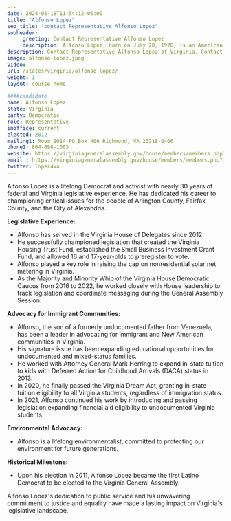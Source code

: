 ```yaml
---
date: 2024-06-18T11:54:12-05:00
title: "Alfonso Lopez"
seo_title: "contact Representative Alfonso Lopez"
subheader:
     greeting: Contact Representative Alfonso Lopez
     description: Alfonso Lopez, born on July 28, 1970, is an American politician affiliated with the Democratic Party. He serves as a member of the Virginia House of Delegates, representing District 3. Lopez assumed office on January 10, 2024.
description: Contact Representative Alfonso Lopez of Virginia. Contact information for Alfonso Lopez includes email address, phone number, and mailing address.
image: alfonso-lopez.jpeg
video:
url: /states/virginia/alfonso-lopez/
weight: 1
layout: course_home

####candidate
name: Alfonso Lopez
state: Virginia
party: Democratic
role: Representative
inoffice: current
elected: 2012
mailing1: Room 1014 PO Box 406 Richmond, VA 23218-0406
phone1: 804-698-1003
website: https://virginiageneralassembly.gov/house/members/members.php?id=H0239/
email : https://virginiageneralassembly.gov/house/members/members.php?id=H0239/
twitter: lopez4va
---
```

Alfonso Lopez is a lifelong Democrat and activist with nearly 30 years of federal and Virginia legislative experience. He has dedicated his career to championing critical issues for the people of Arlington County, Fairfax County, and the City of Alexandria.

**Legislative Experience:**
- Alfonso has served in the Virginia House of Delegates since 2012.
- He successfully championed legislation that created the Virginia Housing Trust Fund, established the Small Business Investment Grant Fund, and allowed 16 and 17-year-olds to preregister to vote.
- Alfonso played a key role in raising the cap on nonresidential solar net metering in Virginia.
- As the Majority and Minority Whip of the Virginia House Democratic Caucus from 2016 to 2022, he worked closely with House leadership to track legislation and coordinate messaging during the General Assembly Session.

**Advocacy for Immigrant Communities:**
- Alfonso, the son of a formerly undocumented father from Venezuela, has been a leader in advocating for immigrant and New American communities in Virginia.
- His signature issue has been expanding educational opportunities for undocumented and mixed-status families.
- He worked with Attorney General Mark Herring to expand in-state tuition to kids with Deferred Action for Childhood Arrivals (DACA) status in 2013.
- In 2020, he finally passed the Virginia Dream Act, granting in-state tuition eligibility to all Virginia students, regardless of immigration status.
- In 2021, Alfonso continued his work by introducing and passing legislation expanding financial aid eligibility to undocumented Virginia students.

**Environmental Advocacy:**
- Alfonso is a lifelong environmentalist, committed to protecting our environment for future generations.

**Historical Milestone:**
- Upon his election in 2011, Alfonso Lopez became the first Latino Democrat to be elected to the Virginia General Assembly.

Alfonso Lopez's dedication to public service and his unwavering commitment to justice and equality have made a lasting impact on Virginia's legislative landscape.

